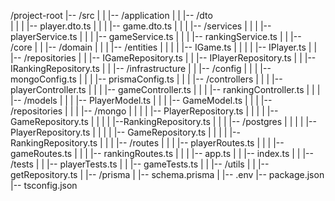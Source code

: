/project-root
|-- /src
|
| |-- /application
| | |-- /dto  
| | | |-- player.dto.ts
| | | |-- game.dto.ts
|
| | |-- /services
| | | |-- playerService.ts
| | | |-- gameService.ts
| | | |-- rankingService.ts
|
| |-- /core
| | |-- /domain
| | | |-- /entities
| | | | |-- IGame.ts
| | | | |-- IPlayer.ts
|
| |-- /repositories
| | |-- IGameRepository.ts
| | |-- IPlayerRepository.ts
| | |-- IRankingRepository.ts
|
| |-- /infrastructure
| | |-- /config
| | | |-- mongoConfig.ts
| | | |-- prismaConfig.ts
|
| | |-- /controllers
| | | |-- playerController.ts
| | | |-- gameController.ts
| | | |-- rankingController.ts
|
| | |-- /models
| | | |-- PlayerModel.ts
| | | |-- GameModel.ts
|
| | |-- /repositories
| | | |-- /mongo
| | | | |-- PlayerRepository.ts
| | | | |-- GameRepository.ts
| | | | |--RankingRepository.ts
| | | |-- /postgres
| | | | |-- PlayerRepository.ts
| | | | |-- GameRepository.ts
| | | | |--RankingRepository.ts
|
| | |-- /routes
| | | |-- playerRoutes.ts
| | | |-- gameRoutes.ts
| | | |-- rankingRoutes.ts
|
| | |-- app.ts
|
| |-- index.ts
|
| |-- /tests
| | |-- playerTests.ts
| | |-- gameTests.ts
|
| |-- /utils
| | |-- getRepository.ts
|
|-- /prisma
| |-- schema.prisma
|
|-- .env
|-- package.json
|-- tsconfig.json
